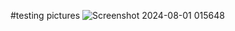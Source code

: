 #testing pictures
![Screenshot 2024-08-01 015648](https://github.com/user-attachments/assets/413501c2-ac74-47a0-a19e-dd9f12d4d55b)
